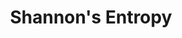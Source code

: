 ---
title: "Shannon's Entropy"

categories: ['']

tags: ["Shannon's", "Entropy"]

arabic: ['إنتروبيا شانون']

publishers: ['معجم مصطلحات التعلم الآلي والتعلم العميق وعلم البيانات']

types: "word"

slug: ""
---